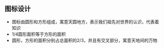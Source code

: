 ## 图标设计

- 图标由圆形和方形组成，寓意天圆地方，表示我们祖先对世界的认识，代表着知识
- 1/4圆形面积等于方形的面积
- 圆形，方形的面积分别占总面积的2/3，并且有交叉部分，寓意天地间的万物